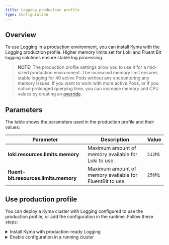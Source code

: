 ```yaml
---
title: Logging production profile
type: Configuration
---
```

## Overview

To use Logging in a production environment, you can install Kyma with the Logging production profile. Higher memory limits set for Loki and Fluent Bit logging solutions ensure stable log processing. 

>**NOTE:** The production profile settings allow you to use it for a mid-sized production environment. The increased memory limit ensures stable logging for 40 active Pods without any encountering any memory issues. If you want to work with more active Pods, or if you notice prolonged querying time, you can increase memory and CPU values by creating an [override](/root/kyma/#configuration-helm-overrides-for-kyma-installation).

## Parameters

The table shows the parameters used in the production profile and their values:

 Parameter  | Description |  Value   | 
|-----------|-------------|----------|
| **loki.resources.limits.memory** | Maximum amount of memory available for Loki to use. | `512Mi` | 
| **fluent-bit.resources.limits.memory** | Maximum amount of memory available for FluentBit to use. |`256Mi`| 

## Use production profile 

You can deploy a Kyma cluster with Logging configured to use the production profile, or add the configuration in the runtime. Follow these steps:

<div tabs>
  <details>
  <summary>
  Install Kyma with production-ready Logging
 </summary>

1. Create a Kubernetes cluster for Kyma installation.

2. Apply an override that forces Logging to use the production profile:

  ```bash
  cat <<EOF | kubectl apply -f -
  ---
  apiVersion: v1
  kind: ConfigMap
  metadata:
    name: monitoring-overrides
    namespace: kyma-installer
    labels:
      installer: overrides
      component: logging
      kyma-project.io/installation: ""
  data:
    loki.resources.limits.memory: "512Mi"
    fluent-bit.resources.limits.memory: "256Mi"
  EOF
  ```
  </details>
  <details>
  <summary>
  Enable configuration in a running cluster
  </summary>

1. Apply an override that forces Logging to use the production profile:

```bash
  cat <<EOF | kubectl apply -f -
  ---
  apiVersion: v1
  kind: ConfigMap
  metadata:
    name: monitoring-overrides
    namespace: kyma-installer
    labels:
      installer: overrides
      component: logging
      kyma-project.io/installation: ""
  data:
    loki.resources.limits.memory: "512Mi"
    fluent-bit.resources.limits.memory: "256Mi"
  EOF
```
2. Run the [cluster update process](/root/kyma/#installation-update-kyma).
  </details>
</div>


